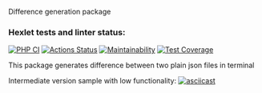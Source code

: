 Difference generation package

### Hexlet tests and linter status:
[![PHP CI](https://github.com/vyachka1001/php-project-lvl2/actions/workflows/php-ci.yml/badge.svg)](https://github.com/vyachka1001/php-project-lvl2/actions/workflows/php-ci.yml)
[![Actions Status](https://github.com/vyachka1001/php-project-lvl2/workflows/hexlet-check/badge.svg)](https://github.com/vyachka1001/php-project-lvl2/actions)
[![Maintainability](https://api.codeclimate.com/v1/badges/e4ceea059edf57f7f360/maintainability)](https://codeclimate.com/github/vyachka1001/php-project-lvl2/maintainability)
[![Test Coverage](https://api.codeclimate.com/v1/badges/e4ceea059edf57f7f360/test_coverage)](https://codeclimate.com/github/vyachka1001/php-project-lvl2/test_coverage)

This package generates difference between two plain json files in terminal

Intermediate version sample with low functionality: 
[![asciicast](https://asciinema.org/a/y4BZ2eJnuPKwrClbaY554SLh7.svg)](https://asciinema.org/a/y4BZ2eJnuPKwrClbaY554SLh7)